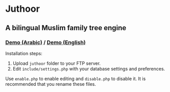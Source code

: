 # Juthoor
## A bilingual Muslim family tree engine

### [Demo (Arabic)](http://issaissa.net/juthoor/) / [Demo (English)](http://issaissa.net/juthooren/)

Installation steps:
1. Upload `juthoor` folder to your FTP server.
2. Edit `include/settings.php` with your database settings and preferences.

Use `enable.php` to enable editing and `disable.php` to disable it. It is recommended that you rename these files.
